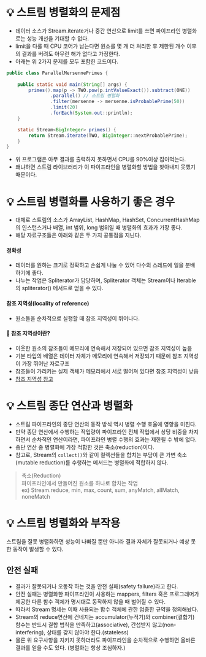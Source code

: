# 💡 스트림 병렬화의 문제점
* 데이터 소스가 Stream.iterate거나 중간 연산으로 limit를 쓰면 파이프라인 병렬화로는 성능 개선을 기대할 수 없다.
* limit을 다룰 때 CPU 코어가 남는다면 원소를 몇 개 더 처리한 후 제한된 개수 이후의 결과를 버려도 아무런 해가 없다고 가정한다.
* 아래는 위 2가지 문제를 모두 포함한 코드이다.

```java
public class ParallelMersennePrimes {
    
    public static void main(String[] args) {
        primes().map(p -> TWO.pow(p.intValueExact()).subtract(ONE))
                .parallel() // 스트림 병렬화
                .filter(mersenne -> mersenne.isProbablePrime(50))
                .limit(20)
                .forEach(System.out::println);
    }

    static Stream<BigInteger> primes() {
        return Stream.iterate(TWO, BigInteger::nextProbablePrime);
    }
}
```
* 위 프로그램은 아무 결과를 출력하지 못하면서 CPU를 90%이상 잡아먹는다.
* 왜냐하면 스트림 라이브러리가 이 파이프라인을 병렬화할 방법을 찾아내지 못했기 때문이다.

# 💡 스트림 병렬화를 사용하기 좋은 경우
* 대체로 스트림의 소스가 ArrayList, HashMap, HashSet, ConcurrentHashMap의 인스턴스거나 배열, int 범위, long 범위일 때 병렬화의 효과가 가장 좋다.
* 해당 자료구조들은 아래와 같은 두 가지 공통점을 지닌다.

#### 정확성
* 데이터를 원하는 크기로 정확하고 손쉽게 나눌 수 있어 다수의 스레드에 일을 분배하기에 좋다.
* 나누는 작업은 Spliterator가 담당하며, Spliterator 객체는 Stream이나 Iterable의 spliterator() 메서드로 얻을 수 있다.

#### 참조 지역성(locality of reference)
* 원소들을 순차적으로 실행할 때 참조 지역성이 뛰어나다.

#### 📌 참조 지역성이란?
* 이웃한 원소의 참조들이 메모리에 연속해서 저장되어 있으면 참조 지역성이 높음
* 기본 타입의 배열은 데이터 자체가 메모리에 연속해서 저장되기 때문에 참조 지역성이 가장 뛰어난 자료구조
* 참조들이 가리키는 실제 객체가 메모리에서 서로 떨어져 있다면 참조 지역성이 낮음
* [참조 지역성 참고](https://jwprogramming.tistory.com/18)

# 💡 스트림 종단 연산과 병렬화
* 스트림 파이프라인의 종단 연산의 동작 방식 역시 병렬 수행 효율에 영향을 미친다. 
* 만약 종단 연산에서 수행하는 작업량이 파이프라인 전체 작업에서 상당 비중을 차지하면서 순차적인 연산이라면, 파이프라인 병렬 수행의 효과는 제한될 수 밖에 없다.
* 종단 연산 중 병렬화에 가장 적합한 것은 축소(reduction)이다.
* 참고로, Stream의 `collect()`와 같이 컬렉션들을 합치는 부담이 큰 가변 축소(mutable reduction)를 수행하는 메서드는 병렬화에 적합하지 않다.

> 축소(Reduction)  
파이프라인에서 만들어진 원소를 하나로 합치는 작업  
ex) Stream.reduce, min, max, count, sum, anyMatch, allMatch, noneMatch  

# 💡 스트림 병렬화와 부작용
스트림을 잘못 병렬화하면 성능이 나빠질 뿐만 아니라 결과 자체가 잘못되거나 예상 못한 동작이 발생할 수 있다.

## 안전 실패
* 결과가 잘못되거나 오동작 하는 것을 안전 실패(safety failure)라고 한다.
* 안전 실패는 병렬화한 파이프라인이 사용하는 mappers, filters 혹은 프로그래머가 제공한 다른 함수 객체가 명시대로 동작하지 않을 때 벌어질 수 있다.
* 따라서 Stream 명세는 이때 사용되는 함수 객체에 관한 엄중한 규약을 정의해놨다.
* Stream의 reduce연산에 건네지는 accumulator(누적기)와 combiner(결합기) 함수는 반드시 결합 법칙을 만족하고(associative), 간섭받지 않고(non-interfering), 상태를 갖지 않아야 한다.(stateless)
* 물론 위 요구사항을 지키지 못하더라도 파이프라인을 순차적으로 수행하면 올바른 결과를 얻을 수도 있다. (병렬화는 항상 조심하자.)

